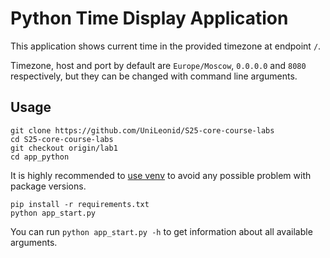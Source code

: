 # Python Time Display Application

This application shows current time in the provided timezone at endpoint `/`.

Timezone, host and port by default are `Europe/Moscow`, `0.0.0.0` and `8080` respectively, but they can be changed
with command line arguments.

## Usage

```shell
git clone https://github.com/UniLeonid/S25-core-course-labs
cd S25-core-course-labs
git checkout origin/lab1
cd app_python
```

It is highly recommended to [use venv](https://docs.python.org/3/library/venv.html) to avoid any possible problem
with package versions.

```shell
pip install -r requirements.txt
python app_start.py
```

You can run `python app_start.py -h` to get information about all available arguments.
